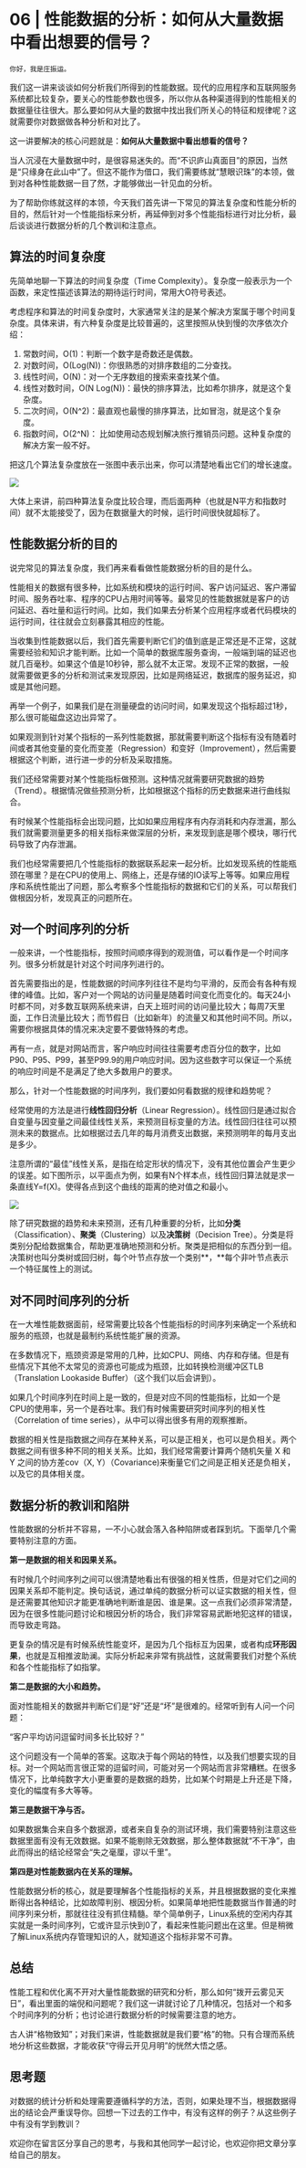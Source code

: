 # 06 | 性能数据的分析：如何从大量数据中看出想要的信号？

    你好，我是庄振运。

我们这一讲来谈谈如何分析我们所得到的性能数据。现代的应用程序和互联网服务系统都比较复杂，要关心的性能参数也很多，所以你从各种渠道得到的性能相关的数据量往往很大。那么要如何从大量的数据中找出我们所关心的特征和规律呢？这就需要你对数据做各种分析和对比了。

这一讲要解决的核心问题就是：**如何从大量数据中看出想看的信号？**

当人沉浸在大量数据中时，是很容易迷失的。而“不识庐山真面目”的原因，当然是“只缘身在此山中”了。但这不能作为借口，我们需要练就“慧眼识珠”的本领，做到对各种性能数据一目了然，才能够做出一针见血的分析。

为了帮助你练就这样的本领，今天我们首先讲一下常见的算法复杂度和性能分析的目的，然后针对一个性能指标来分析，再延伸到对多个性能指标进行对比分析，最后谈谈进行数据分析的几个教训和注意点。

## 算法的时间复杂度

先简单地聊一下算法的时间复杂度（Time Complexity）。复杂度一般表示为一个函数，来定性描述该算法的期待运行时间，常用大O符号表述。

考虑程序和算法的时间复杂度时，大家通常关注的是某个解决方案属于哪个时间复杂度。具体来讲，有六种复杂度是比较普遍的，这里按照从快到慢的次序依次介绍：

1.  常数时间，O(1)：判断一个数字是奇数还是偶数。
2.  对数时间，O(Log(N))：你很熟悉的对排序数组的二分查找。
3.  线性时间，O(N)：对一个无序数组的搜索来查找某个值。
4.  线性对数时间，O(N Log(N))：最快的排序算法，比如希尔排序，就是这个复杂度。
5.  二次时间，O(N^2)：最直观也最慢的排序算法，比如冒泡，就是这个复杂度。
6.  指数时间，O(2^N)： 比如使用动态规划解决旅行推销员问题。这种复杂度的解决方案一般不好。

把这几个算法复杂度放在一张图中表示出来，你可以清楚地看出它们的增长速度。

![](https://static001.geekbang.org/resource/image/1e/00/1e07480a265a7f017463bffba2293b00.png)

大体上来讲，前四种算法复杂度比较合理，而后面两种（也就是N平方和指数时间）就不太能接受了，因为在数据量大的时候，运行时间很快就超标了。

## 性能数据分析的目的

说完常见的算法复杂度，我们再来看看做性能数据分析的目的是什么。

性能相关的数据有很多种，比如系统和模块的运行时间、客户访问延迟、客户滞留时间、服务吞吐率、程序的CPU占用时间等等。最常见的性能数据就是客户的访问延迟、吞吐量和运行时间。比如，我们如果去分析某个应用程序或者代码模块的运行时间，往往就会立刻暴露其相应的性能。

当收集到性能数据以后，我们首先需要判断它们的值到底是正常还是不正常，这就需要经验和知识才能判断。比如一个简单的数据库服务查询，一般端到端的延迟也就几百毫秒。如果这个值是10秒钟，那么就不太正常。发现不正常的数据，一般就需要做更多的分析和测试来发现原因，比如是网络延迟，数据库的服务延迟，抑或是其他问题。

再举一个例子，如果我们是在测量硬盘的访问时间，如果发现这个指标超过1秒，那么很可能磁盘这边出异常了。

如果观测到针对某个指标的一系列性能数据，那就需要判断这个指标有没有随着时间或者其他变量的变化而变差（Regression）和变好（Improvement），然后需要根据这个判断，进行进一步的分析及采取措施。

我们还经常需要对某个性能指标做预测。这种情况就需要研究数据的趋势（Trend）。根据情况做些预测分析，比如根据这个指标的历史数据来进行曲线拟合。

有时候某个性能指标会出现问题，比如如果应用程序有内存消耗和内存泄漏，那么我们就需要测量更多的相关指标来做深层的分析，来发现到底是哪个模块，哪行代码导致了内存泄漏。

我们也经常需要把几个性能指标的数据联系起来一起分析。比如发现系统的性能瓶颈在哪里？是在CPU的使用上、网络上，还是存储的IO读写上等等。如果应用程序和系统性能出了问题，那么考察多个性能指标的数据和它们的关系，可以帮我们做根因分析，发现真正的问题所在。

## 对一个时间序列的分析

一般来讲，一个性能指标，按照时间顺序得到的观测值，可以看作是一个时间序列。很多分析就是针对这个时间序列进行的。

首先需要指出的是，性能数据的时间序列往往不是均匀平滑的，反而会有各种有规律的峰值。比如，客户对一个网站的访问量是随着时间变化而变化的。每天24小时都不同，对多数互联网系统来讲，白天上班时间的访问量比较大；每周7天里面，工作日流量比较大；而节假日（比如新年）的流量又和其他时间不同。所以，需要你根据具体的情况来决定要不要做特殊的考虑。

再有一点，就是对网站而言，客户响应时间往往需要考虑百分位的数字，比如P90、P95、P99，甚至P99.9的用户响应时间。因为这些数字可以保证一个系统的响应时间是不是满足了绝大多数用户的要求。

那么，针对一个性能数据的时间序列，我们要如何看数据的规律和趋势呢？

经常使用的方法是进行**线性回归分析**（Linear Regression）。线性回归是通过拟合自变量与因变量之间最佳线性关系，来预测目标变量的方法。线性回归往往可以预测未来的数据点。比如根据过去几年的每月消费支出数据，来预测明年的每月支出是多少。

注意所谓的“最佳”线性关系，是指在给定形状的情况下，没有其他位置会产生更少的误差。如下图所示，以平面点为例，如果有N个样本点，线性回归算法就是求一条直线Y=f(X)。使得各点到这个曲线的距离的绝对值之和最小。

![](https://static001.geekbang.org/resource/image/02/c1/0276bc0587f50bee356b49bee5b369c1.png)

除了研究数据的趋势和未来预测，还有几种重要的分析，比如**分类**（Classification）、**聚类**（Clustering）以及**决策树**（Decision Tree）。分类是将类别分配给数据集合，帮助更准确地预测和分析。聚类是把相似的东西分到一组。决策树也叫分类树或回归树，每个叶节点存放一个类别**，**每个非叶节点表示一个特征属性上的测试。

## 对不同时间序列的分析

在一大堆性能数据面前，经常需要比较各个性能指标的时间序列来确定一个系统和服务的瓶颈，也就是最制约系统性能扩展的资源。

在多数情况下，瓶颈资源是常用的几种，比如CPU、网络、内存和存储。但是有些情况下其他不太常见的资源也可能成为瓶颈，比如转换检测缓冲区TLB（Translation Lookaside Buffer）（这个我们以后会讲到）。

如果几个时间序列在时间上是一致的，但是对应不同的性能指标，比如一个是CPU的使用率，另一个是吞吐率。我们有时候需要研究时间序列的相关性（Correlation of time series），从中可以得出很多有用的观察推断。

数据的相关性是指数据之间存在某种关系，可以是正相关，也可以是负相关。两个数据之间有很多种不同的相关关系。比如，我们经常需要计算两个随机矢量 X 和 Y 之间的协方差cov（X, Y）（Covariance)来衡量它们之间是正相关还是负相关，以及它的具体相关度。

## 数据分析的教训和陷阱

性能数据的分析并不容易，一不小心就会落入各种陷阱或者踩到坑。下面举几个需要特别注意的方面。

**第一是数据的相关和因果关系。**

有时候几个时间序列之间可以很清楚地看出有很强的相关性质，但是对它们之间的因果关系却不能判定。换句话说，通过单纯的数据分析可以证实数据的相关性，但是还需要其他知识才能更准确地判断谁是因、谁是果。这一点我们必须非常清楚，因为在很多性能问题讨论和根因分析的场合，我们非常容易武断地犯这样的错误，而导致走弯路。

更复杂的情况是有时候系统性能变坏，是因为几个指标互为因果，或者构成**环形因果**，也就是互相推波助澜。实际分析起来非常有挑战性，这就需要我们对整个系统和各个性能指标了如指掌。

**第二是数据的大小和趋势。**

面对性能相关的数据并判断它们是“好”还是“坏”是很难的。经常听到有人问一个问题：

“客户平均访问逗留时间多长比较好？”

这个问题没有一个简单的答案。这取决于每个网站的特性，以及我们想要实现的目标。对一个网站而言很正常的逗留时间，可能对另一个网站而言非常糟糕。在很多情况下，比单纯数字大小更重要的是数据的趋势，比如某个时期是上升还是下降，变化的幅度有多大等等。

**第三是数据干净与否。**

如果数据集合来自多个数据源，或者来自复杂的测试环境，我们需要特别注意这些数据里面有没有无效数据。如果不能剔除无效数据，那么整体数据就“不干净”，由此而得出的结论经常会“失之毫厘，谬以千里”。

**第四是对性能数据内在关系的理解。**

性能数据分析的核心，就是要理解各个性能指标的关系，并且根据数据的变化来推断得出各种结论，比如故障判别、根因分析。如果简单地把性能数据当作普通的时间序列来分析，那就往往没有抓住精髓。举个简单例子，Linux系统的空闲内存其实就是一条时间序列，它或许显示快到0了，看起来性能问题出在这里。但是稍微了解Linux系统内存管理知识的人，就知道这个指标非常不可靠。

## 总结

性能工程和优化离不开对大量性能数据的研究和分析，那么如何“拨开云雾见天日”，看出里面的端倪和问题呢？我们这一讲就讨论了几种情况，包括对一个和多个时间序列的分析；也讨论进行数据分析的时候需要注意的地方。

古人讲“格物致知”；对我们来讲，性能数据就是我们要“格”的物。只有合理而系统地分析这些数据，才能收获“守得云开见月明”的恍然大悟之感。

## 思考题

对数据的统计分析和处理需要遵循科学的方法，否则，如果处理不当，根据数据得出的结论会严重误导你。回想一下过去的工作中，有没有这样的例子？从这些例子中有没有学到教训？

欢迎你在留言区分享自己的思考，与我和其他同学一起讨论，也欢迎你把文章分享给自己的朋友。
    